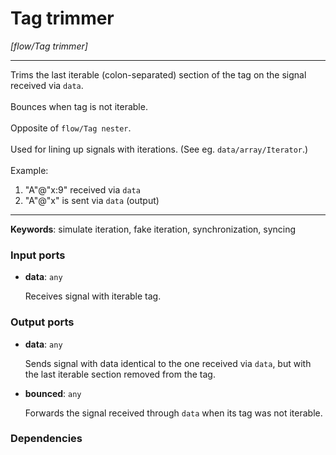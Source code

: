 # Tag trimmer

_[flow/Tag trimmer]_

---

Trims the last iterable (colon-separated) section of the tag on the signal received via `data`.<br>
<br>
Bounces when tag is not iterable.<br>
<br>
Opposite of `flow/Tag nester`.<br>
<br>
Used for lining up signals with iterations. (See eg. `data/array/Iterator`.)<br>
<br>
Example:<br>
1. "A"@"x:9" received via `data`<br>
2. "A"@"x" is sent via `data` (output)<br>

---

__Keywords__: simulate iteration, fake iteration, synchronization, syncing

### Input ports

* __data__: ` any `


    Receives signal with iterable tag.<br>

### Output ports

* __data__: ` any `


    Sends signal with data identical to the one received via `data`, but with the last iterable section removed from the tag.<br>


* __bounced__: ` any `


    Forwards the signal received through `data` when its tag was not iterable.<br>

### Dependencies




